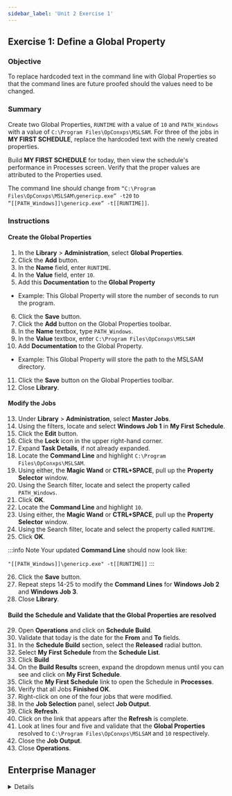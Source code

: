 ```yaml
---
sidebar_label: 'Unit 2 Exercise 1'
---
```


## Exercise 1: Define a Global Property

### Objective

To replace hardcoded text in the command line with Global Properties so that the command lines are future proofed should the values need to be changed.

### Summary

Create two Global Properties, ```RUNTIME``` with a value of ```10``` and ```PATH_Windows``` with a value of ```C:\Program Files\OpConxps\MSLSAM```. For three of the jobs in **MY FIRST SCHEDULE**, replace the hardcoded text with the newly created properties.

Build **MY FIRST SCHEDULE** for today, then view the schedule's performance in Processes screen. Verify that the proper values are attributed to the Properties used.

The command line should change from ```“C:\Program Files\OpConxps\MSLSAM\genericp.exe” -t20``` to ```“[[PATH_Windows]]\genericp.exe” -t[[RUNTIME]]```.

### Instructions

#### Create the Global Properties

1.	In the **Library** > **Administration**, select **Global Properties**. 
2.	Click the **Add** button. 
3.	In the **Name** field, enter ```RUNTIME```.
4.	In the **Value** field, enter ```10```.
5.	Add this **Documentation** to the **Global Property** 
  * Example: This Global Property will store the number of seconds to run the program.
6.	Click the **Save** button.
7.	Click the **Add** button on the Global Properties toolbar. 
8.	In the **Name** textbox, type ```PATH_Windows```.
9.	In the **Value** textbox, enter ```C:\Program Files\OpConxps\MSLSAM```
10.	Add **Documentation** to the Global Property. 
  * Example: This Global Property will store the path to the MSLSAM directory.
11.	Click the **Save** button on the Global Properties toolbar.
12.	Close **Library**.

#### Modify the Jobs

13.	Under **Library** > **Administration**, select **Master Jobs**.
14.	Using the filters, locate and select **Windows Job 1** in **My First Schedule**.
15. Click the **Edit** button.
16. Click the **Lock** icon in the upper right-hand corner.
17.	Expand **Task Details**, if not already expanded.
18. Locate the **Command Line** and highlight ```C:\Program Files\OpConxps\MSLSAM```.
19. Using either, the **Magic Wand** or **CTRL+SPACE**, pull up the **Property Selector** window.
20. Using the Search filter, locate and select the property called ```PATH_Windows```.
21. Click **OK**.
22. Locate the **Command Line** and highlight ```10```.
23. Using either, the **Magic Wand** or **CTRL+SPACE**, pull up the **Property Selector** window.
24. Using the Search filter, locate and select the property called ```RUNTIME```.
25. Click **OK**.

:::info Note
Your updated **Command Line** should now look like:

```"[[PATH_Windows]]\genericp.exe" -t[[RUNTIME]]```
:::

26.	Click the **Save** button.
27.	Repeat steps 14-25 to modify the **Command Lines** for **Windows Job 2** and **Windows Job 3**.
28. Close **Library**.

#### Build the Schedule and Validate that the Global Properties are resolved

29.	Open **Operations** and click on **Schedule Build**.
30. Validate that today is the date for the **From** and **To** fields.
31. In the **Schedule Build** section, select the **Released** radial button.
32. Select **My First Schedule** from the **Schedule List**.
33. Click **Build**
34.	On the **Build Results** screen, expand the dropdown menus until you can see and click on **My First Schedule**.
35.	Click the **My First Schedule** link to open the Schedule in **Processes**.
36.	Verify that all Jobs **Finished OK**.
37. Right-click on one of the four jobs that were modified.
38. In the **Job Selection** panel, select **Job Output**.
39. Click **Refresh**.
40. Click on the link that appears after the **Refresh** is complete.
41. Look at lines four and five and validate that the **Global Properties** resolved to ```C:\Program Files\OpConxps\MSLSAM``` and ```10``` respectively.
42. Close the **Job Output**.
43. Close **Operations**.

<!--
34.	Right-Click on **Windows Job 1**.
35.	Select **Job Information**.
36.	Click the **Configuration** tab.
37.	Click the **Token Replacement Values** row in the grid.
38.	Verify that the proper value was attributed to each Global Property in the Token Replacement Values row.
-->

## Enterprise Manager

<details>

<!--
<video width="320" height="240" controls>
  <source src="videobasic/U2E1.mp4" type="video/mp4"></source>
Your browser does not support the video tag.
</video>
-->

:::tip [Walkthrough Video - Unit 2 Exercise 1](../static/videobasic/U2E1.mp4)

:::

1.	Under the **Administration** topic, Double-Click on **Global Properties**. 
2.	Click the **Add** button on the Global Properties toolbar. 
3.	In the **Name** textbox, type ```RUNTIME```.
4.	Add this **Documentation** to the **Global Property**:
This Global Property will store the number of seconds to run the program.
5.	In the **Value** textbox, type ```10```.
  * **Do not check the Encrypted checkbox.**
6.	Click the **Save** button on the Global Properties toolbar.
7.	Click the **Add** button on the Global Properties toolbar. 
8.	In the **Name** textbox, type ```PATH_Windows```.
9.	Add Documentation to the Global Property.
10.	In the **Value** textbox, type:

```C:\Program Files\OpConxps\MSLSAM```

11.	Click the **Save** button on the Global Properties toolbar.
12.	Close the **Global Properties** tab.
13.	Under **Administration**, click on **Job Master**.
14.	In the **Schedule** drop-down list, select **My First Schedule**.
15.	In the **Job** drop-down list, select **Windows Job 1**.
16.	Update your command line to use the new properties in place of the hard-coded text.
Change the following:

```“C:\Program Files\OpConxps\MSLSAM\genericp.exe” –t20```  

to:

```“[[PATH_Windows]]\genericp.exe” –t[[RUNTIME]]```

17.	Click the **Save** button.
18.	Repeat for **Windows Job 2** through **Windows Job 4**.
19.	Close the **Job Master** tab.
20.	Open the **List** or **Matrix**.
21.	Navigate to the current date.
22.	Verify that **My First Schedule** has completed.  
  * **_If not, then we need to cancel all Jobs to close the Schedule_**.
23.	Open the **Schedule Build** screen.
24.	Select **My First Schedule** from the **Schedule Selection** box.
25.	Check the **Overwrite Existing Schedule** checkbox.
26.	Press the **Build** button.
27.	Click the **Released** radio button.
28.	Click the **OK** button.
29.	Close the **Build Schedules** screen.
30.	Open the **List** or **Matrix**.
31.	Navigate to the current date.
32.	Expand (if in the **List** view) or click (if in the **Matrix** view) **My First Schedule**.
33.	Verify that all Jobs **Finished OK**.
34.	Right-Click on **Windows Job 1**.
35.	Select **Job Information**.
36.	Click the **Configuration** tab.
37.	Click the **Token Replacement Values** row in the grid.
38.	Verify that the proper value was attributed to each Global Property in the Token Replacement Values row.
39.	Click **OK** and close the **List/Matrix** view.

</details>